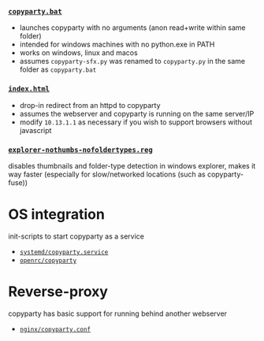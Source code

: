 ### [`copyparty.bat`](copyparty.bat)
* launches copyparty with no arguments (anon read+write within same folder)
* intended for windows machines with no python.exe in PATH
* works on windows, linux and macos
* assumes `copyparty-sfx.py` was renamed to `copyparty.py` in the same folder as `copyparty.bat`

### [`index.html`](index.html)
* drop-in redirect from an httpd to copyparty
* assumes the webserver and copyparty is running on the same server/IP
* modify `10.13.1.1` as necessary if you wish to support browsers without javascript

### [`explorer-nothumbs-nofoldertypes.reg`](explorer-nothumbs-nofoldertypes.reg)
disables thumbnails and folder-type detection in windows explorer, makes it way faster (especially for slow/networked locations (such as copyparty-fuse))

# OS integration
init-scripts to start copyparty as a service
* [`systemd/copyparty.service`](systemd/copyparty.service)
* [`openrc/copyparty`](openrc/copyparty)

# Reverse-proxy
copyparty has basic support for running behind another webserver
* [`nginx/copyparty.conf`](nginx/copyparty.conf)

